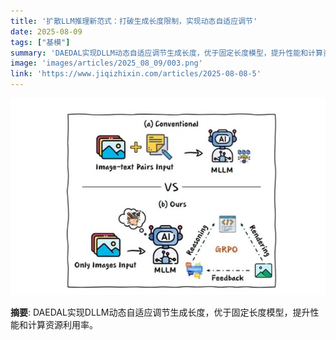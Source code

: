 ```yaml
---
title: '扩散LLM推理新范式：打破生成长度限制，实现动态自适应调节'
date: 2025-08-09
tags: ["基模"]
summary: 'DAEDAL实现DLLM动态自适应调节生成长度，优于固定长度模型，提升性能和计算资源利用率。'
image: 'images/articles/2025_08_09/003.png'
link: 'https://www.jiqizhixin.com/articles/2025-08-08-5'
---
```

![扩散LLM推理新范式：打破生成长度限制，实现动态自适应调节](images/articles/2025_08_09/003.png)

**摘要**: DAEDAL实现DLLM动态自适应调节生成长度，优于固定长度模型，提升性能和计算资源利用率。
